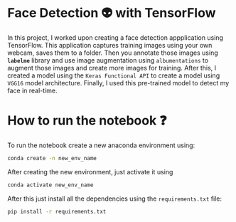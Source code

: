 # Face Detection 👽 with TensorFlow

In this project, I worked upon creating a face detection appplication using TensorFlow. This application captures training images using your own webcam, saves them to a folder. Then you annotate those images using ****`labelme`****  library and use image augmentation using `albumentations` to augment those images and create more images for training. After this, I created a model using the `Keras Functional API` to create a model using `VGG16` model architecture. Finally, I used this pre-trained model to detect my face in real-time. 

# How to run the notebook ❓

To run the notebook create a new anaconda environment using:

```Bash
conda create -n new_env_name
```

After creating the new environment, just activate it using

```Bash
conda activate new_env_name
```

After this just install all the dependencies using the `requirements.txt` file:

```Bash
pip install -r requirements.txt
```